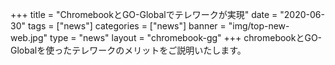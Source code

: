 +++
title = "ChromebookとGO-Globalでテレワークが実現"
date = "2020-06-30"
tags = ["news"]
categories = ["news"]
banner = "img/top-new-web.jpg"
type = "news"
layout = "chromebook-gg"
+++
chromebookとGO-Globalを使ったテレワークのメリットをご説明いたします。